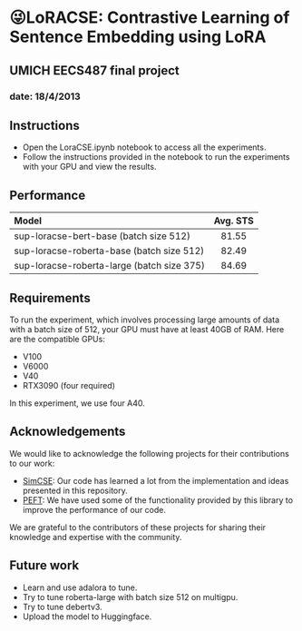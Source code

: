 # 😜LoRACSE: Contrastive Learning of Sentence Embedding using LoRA
## UMICH EECS487 final project
### date: 18/4/2013

## Instructions

- Open the LoraCSE.ipynb notebook to access all the experiments.
- Follow the instructions provided in the notebook to run the experiments with your GPU and view the results.

## Performance

|              Model              | Avg. STS |
|:-------------------------------|:--------:|
| sup-loracse-bert-base (batch size 512) |  81.55  |
| sup-loracse-roberta-base (batch size 512) |   82.49  |
| sup-loracse-roberta-large (batch size 375) |   84.69  |

## Requirements

To run the experiment, which involves processing large amounts of data with a batch size of 512, your GPU must have at least 40GB of RAM.
Here are the compatible GPUs:

- V100
- V6000
- V40
- RTX3090 (four required)

In this experiment, we use four A40.


## Acknowledgements

We would like to acknowledge the following projects for their contributions to our work:

- [SimCSE](https://github.com/princeton-nlp/SimCSE): Our code has learned a lot from the implementation and ideas presented in this repository.
- [PEFT](https://github.com/huggingface/peft): We have used some of the functionality provided by this library to improve the performance of our code.

We are grateful to the contributors of these projects for sharing their knowledge and expertise with the community.

## Future work
- Learn and use adalora to tune.
- Try to tune roberta-large with batch size 512 on multigpu.
- Try to tune debertv3.
- Upload the model to Huggingface.
